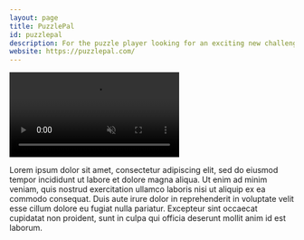 ```yaml
---
layout: page
title: PuzzlePal
id: puzzlepal
description: For the puzzle player looking for an exciting new challenge (iOS).
website: https://puzzlepal.com/
---
```


<video muted autoplay controls class="float-right">
    <source src="/videos/puzzlepal_preview.mp4" type="video/mp4">
</video>

Lorem ipsum dolor sit amet, consectetur adipiscing elit, sed do eiusmod tempor incididunt ut labore et dolore magna aliqua. Ut enim ad minim veniam, quis nostrud exercitation ullamco laboris nisi ut aliquip ex ea commodo consequat. Duis aute irure dolor in reprehenderit in voluptate velit esse cillum dolore eu fugiat nulla pariatur. Excepteur sint occaecat cupidatat non proident, sunt in culpa qui officia deserunt mollit anim id est laborum.
